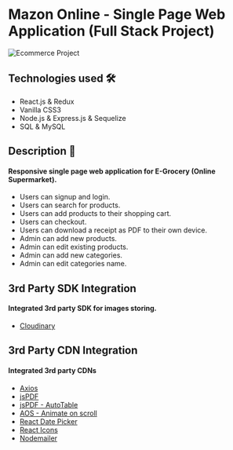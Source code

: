 # Mazon Online - Single Page Web Application (Full Stack Project)

<img src='https://i.imgur.com/fHABTGj.png' alt='Ecommerce Project'>

## Technologies used 🛠️
* React.js & Redux
* Vanilla CSS3
* Node.js & Express.js & Sequelize
* SQL & MySQL

## Description 📝
#### Responsive single page web application for E-Grocery (Online Supermarket).
- Users can signup and login.
- Users can search for products.
- Users can add products to their shopping cart.
- Users can checkout.
- Users can download a receipt as PDF to their own device.
- Admin can add new products.
- Admin can edit existing products.
- Admin can add new categories.
- Admin can edit categories name.

## 3rd Party SDK Integration
#### Integrated 3rd party SDK for images storing.

- <a href='https://cloudinary.com/'>Cloudinary</a>

## 3rd Party CDN Integration
#### Integrated 3rd party CDNs

- <a href='https://axios-http.com/'>Axios</a>
- <a href='https://www.npmjs.com/package/jspdf'>jsPDF</a>
- <a href='https://www.npmjs.com/package/jspdf-autotable'>jsPDF - AutoTable</a>
- <a href='https://michalsnik.github.io/aos/'>AOS - Animate on scroll</a>
- <a href='https://www.npmjs.com/package/react-datepicker'>React Date Picker</a>
- <a href='https://react-icons.github.io/react-icons/'>React Icons</a>
- <a href='https://nodemailer.com/about/'>Nodemailer</a>

<!-- ## Live Preview 🔗
The project is hosted on Heroku.

For live preview, <strong><a href='https://travilgo.herokuapp.com/'>Click Here</a></strong>. -->

<!-- ## Demonstration 🤹‍♂️
### Admin Panel:
<img src='img' alt='Ecommerce project'>

<img src='img' alt='Ecommerce project'>

<img src='img' alt='Ecommerce project'>

<img src='img' alt='Ecommerce project'>

<img src='img' alt='Ecommerce project'>

### User Panel:
<img src='img' alt='Ecommerce project'>

<img src='img' alt='Ecommerce project'> -->
